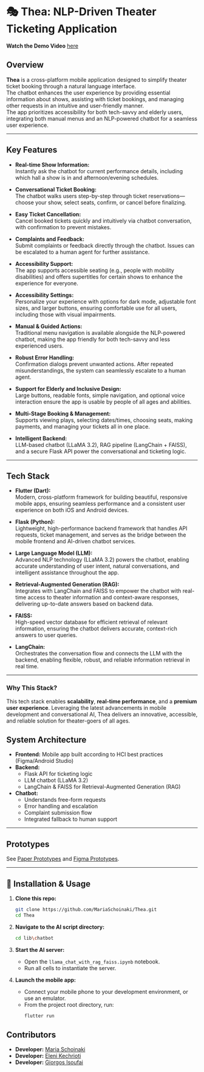 # 🎭 Thea: NLP-Driven Theater Ticketing Application

**Watch the Demo Video** [here](https://youtu.be/mclSJEVypuQ?si=w-X5gPzh7WQq9Buu)

## Overview

**Thea** is a cross-platform mobile application designed to simplify theater ticket booking through a natural language interface.  
The chatbot enhances the user experience by providing essential information about shows, assisting with ticket bookings, and managing other requests in an intuitive and user-friendly manner.  
The app prioritizes accessibility for both tech-savvy and elderly users, integrating both manual menus and an NLP-powered chatbot for a seamless user experience.

---

## Key Features

- **Real-time Show Information:**  
  Instantly ask the chatbot for current performance details, including which hall a show is in and afternoon/evening schedules.

- **Conversational Ticket Booking:**  
  The chatbot walks users step-by-step through ticket reservations—choose your show, select seats, confirm, or cancel before finalizing.

- **Easy Ticket Cancellation:**  
  Cancel booked tickets quickly and intuitively via chatbot conversation, with confirmation to prevent mistakes.

- **Complaints and Feedback:**  
  Submit complaints or feedback directly through the chatbot. Issues can be escalated to a human agent for further assistance.

- **Accessibility Support:**  
  The app supports accessible seating (e.g., people with mobility disabilities) and offers supertitles for certain shows to enhance the experience for everyone.

- **Accessibility Settings:**  
  Personalize your experience with options for dark mode, adjustable font sizes, and larger buttons, ensuring comfortable use for all users, including those with visual impairments.

- **Manual & Guided Actions:**  
  Traditional menu navigation is available alongside the NLP-powered chatbot, making the app friendly for both tech-savvy and less experienced users.

- **Robust Error Handling:**  
  Confirmation dialogs prevent unwanted actions. After repeated misunderstandings, the system can seamlessly escalate to a human agent.

- **Support for Elderly and Inclusive Design:**  
  Large buttons, readable fonts, simple navigation, and optional voice interaction ensure the app is usable by people of all ages and abilities.

- **Multi-Stage Booking & Management:**  
  Supports viewing plays, selecting dates/times, choosing seats, making payments, and managing your tickets all in one place.

- **Intelligent Backend:**  
  LLM-based chatbot (LLaMA 3.2), RAG pipeline (LangChain + FAISS), and a secure Flask API power the conversational and ticketing logic.

---

## Tech Stack

- **Flutter (Dart):**  
  Modern, cross-platform framework for building beautiful, responsive mobile apps, ensuring seamless performance and a consistent user experience on both iOS and Android devices.

- **Flask (Python):**  
  Lightweight, high-performance backend framework that handles API requests, ticket management, and serves as the bridge between the mobile frontend and AI-driven chatbot services.

- **Large Language Model (LLM):**  
  Advanced NLP technology (LLaMA 3.2) powers the chatbot, enabling accurate understanding of user intent, natural conversations, and intelligent assistance throughout the app.

- **Retrieval-Augmented Generation (RAG):**  
  Integrates with LangChain and FAISS to empower the chatbot with real-time access to theater information and context-aware responses, delivering up-to-date answers based on backend data.

- **FAISS:**  
  High-speed vector database for efficient retrieval of relevant information, ensuring the chatbot delivers accurate, context-rich answers to user queries.

- **LangChain:**  
  Orchestrates the conversation flow and connects the LLM with the backend, enabling flexible, robust, and reliable information retrieval in real time.

---

### Why This Stack?

This tech stack enables **scalability**, **real-time performance**, and a **premium user experience**. Leveraging the latest advancements in mobile development and conversational AI, Thea delivers an innovative, accessible, and reliable solution for theater-goers of all ages.


## System Architecture

- **Frontend:** Mobile app built according to HCI best practices (Figma/Android Studio)
- **Backend:**  
  - Flask API for ticketing logic  
  - LLM chatbot (LLaMA 3.2)  
  - LangChain & FAISS for Retrieval-Augmented Generation (RAG)  
- **Chatbot:**  
  - Understands free-form requests  
  - Error handling and escalation  
  - Complaint submission flow  
  - Integrated fallback to human support

---

## Prototypes

See [Paper Prototypes](https://drive.google.com/drive/folders/1xF2_Uc2FPMEayIRCFTd0w7BhIxO7R4Cd?usp=sharing) and [Figma Prototypes](https://www.figma.com/design/5JPYbFIvqSJHbrFsGquZQ4/thea?node-id=0-1&t=NsDG3Eau9mzXxxxm-1).

---

## 📁 Installation & Usage

1. **Clone this repo:**
   ```bash
   git clone https://github.com/MariaSchoinaki/Thea.git
   cd Thea

2. **Navigate to the AI script directory:**
   ```bash
   cd lib\chatbot
   ```

3. **Start the AI server:**
   - Open the `llama_chat_with_rag_faiss.ipynb` notebook.
   - Run all cells to instantiate the server.

4. **Launch the mobile app:**
   - Connect your mobile phone to your development environment, or use an emulator.
   - From the project root directory, run:
     ```bash
     flutter run
     ```
## Contributors
- **Developer:** [Maria Schoinaki](https://github.com/MariaSchoinaki)
- **Developer:** [Eleni Kechrioti](https://github.com/EleniKechrioti)
- **Developer:** [Giorgos Isoufai](https://github.com/giwrgosisf)
